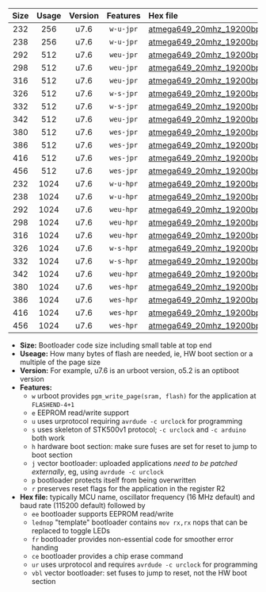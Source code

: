 |Size|Usage|Version|Features|Hex file|
|:-:|:-:|:-:|:-:|:--|
|232|256|u7.6|`w-u-jpr`|[atmega649_20mhz_19200bps_ur_vbl.hex](https://raw.githubusercontent.com/stefanrueger/urboot/main/atmega649_20mhz_19200bps_ur_vbl.hex)|
|238|256|u7.6|`w-u-jpr`|[atmega649_20mhz_19200bps_lednop_ur_vbl.hex](https://raw.githubusercontent.com/stefanrueger/urboot/main/atmega649_20mhz_19200bps_lednop_ur_vbl.hex)|
|292|512|u7.6|`weu-jpr`|[atmega649_20mhz_19200bps_ee_ur_vbl.hex](https://raw.githubusercontent.com/stefanrueger/urboot/main/atmega649_20mhz_19200bps_ee_ur_vbl.hex)|
|298|512|u7.6|`weu-jpr`|[atmega649_20mhz_19200bps_ee_lednop_ur_vbl.hex](https://raw.githubusercontent.com/stefanrueger/urboot/main/atmega649_20mhz_19200bps_ee_lednop_ur_vbl.hex)|
|316|512|u7.6|`weu-jpr`|[atmega649_20mhz_19200bps_ee_lednop_fr_ur_vbl.hex](https://raw.githubusercontent.com/stefanrueger/urboot/main/atmega649_20mhz_19200bps_ee_lednop_fr_ur_vbl.hex)|
|326|512|u7.6|`w-s-jpr`|[atmega649_20mhz_19200bps_vbl.hex](https://raw.githubusercontent.com/stefanrueger/urboot/main/atmega649_20mhz_19200bps_vbl.hex)|
|332|512|u7.6|`w-s-jpr`|[atmega649_20mhz_19200bps_lednop_vbl.hex](https://raw.githubusercontent.com/stefanrueger/urboot/main/atmega649_20mhz_19200bps_lednop_vbl.hex)|
|342|512|u7.6|`weu-jpr`|[atmega649_20mhz_19200bps_ee_lednop_fr_ce_ur_vbl.hex](https://raw.githubusercontent.com/stefanrueger/urboot/main/atmega649_20mhz_19200bps_ee_lednop_fr_ce_ur_vbl.hex)|
|380|512|u7.6|`wes-jpr`|[atmega649_20mhz_19200bps_ee_vbl.hex](https://raw.githubusercontent.com/stefanrueger/urboot/main/atmega649_20mhz_19200bps_ee_vbl.hex)|
|386|512|u7.6|`wes-jpr`|[atmega649_20mhz_19200bps_ee_lednop_vbl.hex](https://raw.githubusercontent.com/stefanrueger/urboot/main/atmega649_20mhz_19200bps_ee_lednop_vbl.hex)|
|416|512|u7.6|`wes-jpr`|[atmega649_20mhz_19200bps_ee_lednop_fr_vbl.hex](https://raw.githubusercontent.com/stefanrueger/urboot/main/atmega649_20mhz_19200bps_ee_lednop_fr_vbl.hex)|
|456|512|u7.6|`wes-jpr`|[atmega649_20mhz_19200bps_ee_lednop_fr_ce_vbl.hex](https://raw.githubusercontent.com/stefanrueger/urboot/main/atmega649_20mhz_19200bps_ee_lednop_fr_ce_vbl.hex)|
|232|1024|u7.6|`w-u-hpr`|[atmega649_20mhz_19200bps_ur.hex](https://raw.githubusercontent.com/stefanrueger/urboot/main/atmega649_20mhz_19200bps_ur.hex)|
|238|1024|u7.6|`w-u-hpr`|[atmega649_20mhz_19200bps_lednop_ur.hex](https://raw.githubusercontent.com/stefanrueger/urboot/main/atmega649_20mhz_19200bps_lednop_ur.hex)|
|292|1024|u7.6|`weu-hpr`|[atmega649_20mhz_19200bps_ee_ur.hex](https://raw.githubusercontent.com/stefanrueger/urboot/main/atmega649_20mhz_19200bps_ee_ur.hex)|
|298|1024|u7.6|`weu-hpr`|[atmega649_20mhz_19200bps_ee_lednop_ur.hex](https://raw.githubusercontent.com/stefanrueger/urboot/main/atmega649_20mhz_19200bps_ee_lednop_ur.hex)|
|316|1024|u7.6|`weu-hpr`|[atmega649_20mhz_19200bps_ee_lednop_fr_ur.hex](https://raw.githubusercontent.com/stefanrueger/urboot/main/atmega649_20mhz_19200bps_ee_lednop_fr_ur.hex)|
|326|1024|u7.6|`w-s-hpr`|[atmega649_20mhz_19200bps.hex](https://raw.githubusercontent.com/stefanrueger/urboot/main/atmega649_20mhz_19200bps.hex)|
|332|1024|u7.6|`w-s-hpr`|[atmega649_20mhz_19200bps_lednop.hex](https://raw.githubusercontent.com/stefanrueger/urboot/main/atmega649_20mhz_19200bps_lednop.hex)|
|342|1024|u7.6|`weu-hpr`|[atmega649_20mhz_19200bps_ee_lednop_fr_ce_ur.hex](https://raw.githubusercontent.com/stefanrueger/urboot/main/atmega649_20mhz_19200bps_ee_lednop_fr_ce_ur.hex)|
|380|1024|u7.6|`wes-hpr`|[atmega649_20mhz_19200bps_ee.hex](https://raw.githubusercontent.com/stefanrueger/urboot/main/atmega649_20mhz_19200bps_ee.hex)|
|386|1024|u7.6|`wes-hpr`|[atmega649_20mhz_19200bps_ee_lednop.hex](https://raw.githubusercontent.com/stefanrueger/urboot/main/atmega649_20mhz_19200bps_ee_lednop.hex)|
|416|1024|u7.6|`wes-hpr`|[atmega649_20mhz_19200bps_ee_lednop_fr.hex](https://raw.githubusercontent.com/stefanrueger/urboot/main/atmega649_20mhz_19200bps_ee_lednop_fr.hex)|
|456|1024|u7.6|`wes-hpr`|[atmega649_20mhz_19200bps_ee_lednop_fr_ce.hex](https://raw.githubusercontent.com/stefanrueger/urboot/main/atmega649_20mhz_19200bps_ee_lednop_fr_ce.hex)|

- **Size:** Bootloader code size including small table at top end
- **Useage:** How many bytes of flash are needed, ie, HW boot section or a multiple of the page size
- **Version:** For example, u7.6 is an urboot version, o5.2 is an optiboot version
- **Features:**
  + `w` urboot provides `pgm_write_page(sram, flash)` for the application at `FLASHEND-4+1`
  + `e` EEPROM read/write support
  + `u` uses urprotocol requiring `avrdude -c urclock` for programming
  + `s` uses skeleton of STK500v1 protocol; `-c urclock` and `-c arduino` both work
  + `h` hardware boot section: make sure fuses are set for reset to jump to boot section
  + `j` vector bootloader: uploaded applications *need to be patched externally*, eg, using `avrdude -c urclock`
  + `p` bootloader protects itself from being overwritten
  + `r` preserves reset flags for the application in the register R2
- **Hex file:** typically MCU name, oscillator frequency (16 MHz default) and baud rate (115200 default) followed by
  + `ee` bootloader supports EEPROM read/write
  + `lednop` "template" bootloader contains `mov rx,rx` nops that can be replaced to toggle LEDs
  + `fr` bootloader provides non-essential code for smoother error handing
  + `ce` bootloader provides a chip erase command
  + `ur` uses urprotocol and requires `avrdude -c urclock` for programming
  + `vbl` vector bootloader: set fuses to jump to reset, not the HW boot section
